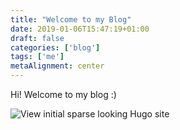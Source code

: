 ```yaml
---
title: "Welcome to my Blog"
date: 2019-01-06T15:47:19+01:00
draft: false
categories: ['blog']
tags: ['me']
metaAlignment: center
---
```


Hi! Welcome to my blog :)

![View initial sparse looking Hugo site](/images/initial-blog-setup/website_on_netlify.png)
